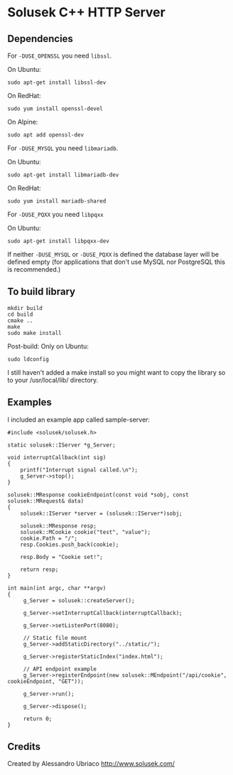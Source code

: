 # Solusek C++ HTTP Server

## Dependencies

For `-DUSE_OPENSSL` you need `libssl`.

On Ubuntu:
```
sudo apt-get install libssl-dev
```

On RedHat:
```
sudo yum install openssl-devel
```

On Alpine:
```
sudo apt add openssl-dev
```

For `-DUSE_MYSQL` you need `libmariadb`.

On Ubuntu:
```
sudo apt-get install libmariadb-dev
```

On RedHat:
```
sudo yum install mariadb-shared
```

For `-DUSE_PQXX` you need `libpqxx`

On Ubuntu:
```
sudo apt-get install libpqxx-dev
```

If neither `-DUSE_MYSQL` or `-DUSE_PQXX` is defined the database layer will be defined empty (for applications that don't use MySQL nor PostgreSQL this is recommended.)

## To build library

```
mkdir build
cd build
cmake ..
make
sudo make install
```

Post-build: Only on Ubuntu:
```
sudo ldconfig
```

I still haven't added a make install so you might want to copy the library so to your /usr/local/lib/ directory.

## Examples

I included an example app called sample-server:
```
#include <solusek/solusek.h>

static solusek::IServer *g_Server;

void interruptCallback(int sig)
{
	printf("Interrupt signal called.\n");
	g_Server->stop();
}

solusek::MResponse cookieEndpoint(const void *sobj, const solusek::MRequest& data)
{
    solusek::IServer *server = (solusek::IServer*)sobj;

    solusek::MResponse resp;
    solusek::MCookie cookie("test", "value");
    cookie.Path = "/";
    resp.Cookies.push_back(cookie);

    resp.Body = "Cookie set!";

    return resp;
}

int main(int argc, char **argv)
{
     g_Server = solusek::createServer();

     g_Server->setInterruptCallback(interruptCallback);

     g_Server->setListenPort(8080);

     // Static file mount
     g_Server->addStaticDirectory("../static/");

     g_Server->registerStaticIndex("index.html");

     // API endpoint example
     g_Server->registerEndpoint(new solusek::MEndpoint("/api/cookie", cookieEndpoint, "GET"));

     g_Server->run();

     g_Server->dispose();

     return 0;
}
```

## Credits

Created by Alessandro Ubriaco
http://www.solusek.com/
